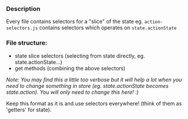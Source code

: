 ### Description
Every file contains selectors for a "slice" of the state
eg. `action-selectors.js` contains selectors which operates on `state.actionState`

### File structure:
 - state slice selectors (selecting from state directly, eg. state.actionState...)
 - get methods (combining the above selectors)

*Note: You may find this a little too verbose but it will help a lot when you need to change 
something in store (eg. state.actionState becomes state.action). You will only need to change this here! :)*

Keep this format as it is and use selectors everywhere!
(think of them as 'getters' for state).
